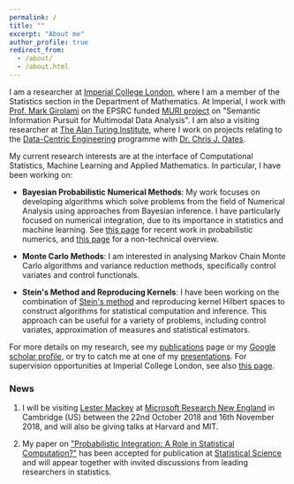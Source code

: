 ```yaml
---
permalink: /
title: ""
excerpt: "About me"
author_profile: true
redirect_from: 
  - /about/
  - /about.html
---
```


I am a researcher at [Imperial College London](http://www.imperial.ac.uk/statistics/), where I am a member of the Statistics section in the Department of Mathematics. At Imperial, I work with [Prof. Mark Girolami](https://www.imperial.ac.uk/people/m.girolami) on the EPSRC funded [MURI project](http://vision.jhu.edu/infopursuit/) on "Semantic Information Pursuit for Multimodal Data Analysis". I am also a visiting researcher at [The Alan Turing Institute](https://www.turing.ac.uk/), where I work on projects relating to the [Data-Centric Engineering](https://www.turing.ac.uk/research/research-programmes/data-centric-engineering) programme with [Dr. Chris J. Oates](http://oates.work/). 

My current research interests are at the interface of Computational Statistics, Machine Learning and Applied Mathematics. In particular, I have been working on:

* **Bayesian Probabilistic Numerical Methods**: My work focuses on developing algorithms which solve problems from the field of Numerical Analysis using approaches from Bayesian inference. I have particularly focused on numerical integration, due to its importance in statistics and machine learning. See [this page](http://probabilistic-numerics.org/) for recent work in probabilistic numerics, and [this page](https://www.turing.ac.uk/research/research-projects/probabilistic-numerics) for a non-technical overview.

* **Monte Carlo Methods**: I am interested in analysing Markov Chain Monte Carlo algorithms and variance reduction methods, specifically control variates and control functionals.

* **Stein's Method and Reproducing Kernels**: I have been working on the combination of [Stein's method](https://sites.google.com/site/steinsmethod/home) and reproducing kernel Hilbert spaces to construct algorithms for statistical computation and inference. This approach can be useful for a variety of problems, including control variates, approximation of measures and statistical estimators.

For more details on my research, see my [publications](https://fxbriol.github.io/papers/) page or my [Google scholar profile](https://scholar.google.co.uk/citations?user=yLBYtAwAAAAJ&hl=en), or try to catch me at one of my [presentations](https://fxbriol.github.io/presentations/). For supervision opportunities at Imperial College London, see also [this page](https://fxbriol.github.io/supervision/).

### News

1. I will be visiting [Lester Mackey](https://web.stanford.edu/~lmackey/) at [Microsoft Research New England](https://www.microsoft.com/en-us/research/lab/microsoft-research-new-england/) in Cambridge (US) between the 22nd October 2018 and 16th November 2018, and will also be giving talks at Harvard and MIT. 

1. My paper on ["Probabilistic Integration: A Role in Statistical Computation?"](https://arxiv.org/abs/1512.00933) has been accepted for publication at [Statistical Science](https://projecteuclid.org/euclid.ss) and will appear together with invited discussions from leading researchers in statistics.

